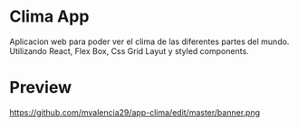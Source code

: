 # Clima App
Aplicacion web para poder ver el clima de las diferentes partes del mundo. Utilizando React, Flex Box, Css Grid Layut y styled components.

# Preview 

https://github.com/mvalencia29/app-clima/edit/master/banner.png

